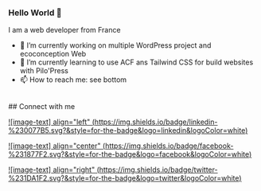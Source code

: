 ### Hello World 👋
I am a web developer from France 
- 🔭 I’m currently working on multiple WordPress project and ecoconception Web
- 🌱 I’m currently learning to use ACF ans Tailwind CSS for build websites with Pilo'Press
- 📫 How to reach me: see bottom
<br>
## Connect with me

[![image-text] align="left" (https://img.shields.io/badge/linkedin-%230077B5.svg?&style=for-the-badge&logo=linkedin&logoColor=white)](https://www.linkedin.com/in/jonathan-scapin)

[![image-text] align="center" (https://img.shields.io/badge/facebook-%231877F2.svg?&style=for-the-badge&logo=facebook&logoColor=white)](https://www.facebook.com/jswebvienne)


[![image-text] align="right" (https://img.shields.io/badge/twitter-%231DA1F2.svg?&style=for-the-badge&logo=twitter&logoColor=white)](https://twitter.com/jonathan_scapin)
